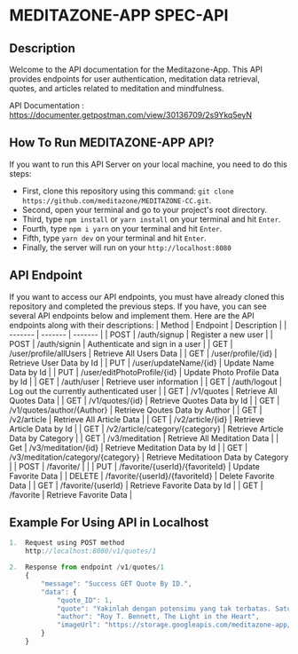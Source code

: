 # MEDITAZONE-APP SPEC-API

## Description
Welcome to the API documentation for the Meditazone-App. This API provides endpoints for user authentication, meditation data retrieval, quotes, and articles related to meditation and mindfulness.

API Documentation : https://documenter.getpostman.com/view/30136709/2s9Ykq5eyN




## How To Run MEDITAZONE-APP API?
If you want to run this API Server on your local machine, you need to do this steps:
- First, clone this repository using this command: `git clone https://github.com/meditazone/MEDITAZONE-CC.git`.
- Second, open your terminal and go to your project's root directory.
- Third, type `npm install` or `yarn install` on your terminal and hit `Enter`.
- Fourth, type `npm i yarn` on your terminal and hit `Enter`.
- Fifth, type `yarn dev` on your terminal and hit `Enter`.
- Finally, the server will run on your `http://localhost:8080`

## API Endpoint
If you want to access our API endpoints, you must have already cloned this repository and completed the previous steps. If you have, you can see several API endpoints below and implement them. Here are the API endpoints along with their descriptions:
| Method | Endpoint | Description |
| ------- | ------- | ------- |
| POST | /auth/signup | Register a new user |
| POST | /auth/signin | Authenticate and sign in a user |
| GET | /user/profile/allUsers | Retrieve All Users Data |
| GET | /user/profile/{id} | Retrieve User Data by Id |
| PUT | /user/updateName/{id} | Update Name Data by Id |
| PUT | /user/editPhotoProfile/{id} | Update Photo Profile Data by Id |
| GET | /auth/user | Retrieve user information |
| GET | /auth/logout |  Log out the currently authenticated user |
| GET | /v1/quotes | Retrieve All Quotes Data |
| GET | /v1/quotes/{id} | Retrieve Quotes Data by Id |
| GET | /v1/quotes/author/{Author} | Retrieve Qoutes Data by Author |
| GET | /v2/article | Retrieve All Article Data |
| GET | /v2/article/{id} | Retrieve Article Data by Id |
| GET | /v2/article/category/{category} | Retrieve Article Data by Category |
| GET | /v3/meditation | Retrieve All Meditation Data |
| Get | /v3/meditation/{id} | Retrieve Meditation Data by Id |
| GET | /v3/meditation/category/{category} | Retrieve Meditatioon Data by Category |
| POST | /favorite/ |  |
| PUT | /favorite/{userId}/{favoriteId} | Update Favorite Data |
| DELETE | /favorite/{userId}/{favoriteId} | Delete Favorite Data |
| GET | /favorite/{userId} | Retrieve Favorite Data by Id |
| GET | /favorite | Retrieve Favorite Data |


## Example For Using API in Localhost
```js
1.  Request using POST method
    http://localhost:8080/v1/quotes/1

2.  Response from endpoint /v1/quotes/1
    {
        "message": "Success GET Quote By ID.",
        "data": {
            "quote_ID": 1,
            "quote": "Yakinlah dengan potensimu yang tak terbatas. Satu-satunya batasanmu adalah yang kau tetapkan pada dirimu sendiri",
            "author": "Roy T. Bennett, The Light in the Heart",
            "imageUrl": "https://storage.googleapis.com/meditazone-app/bg_quote_img/background_quote.png"
        }
    }

```

